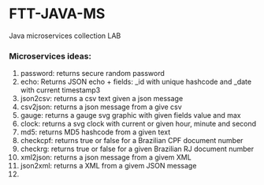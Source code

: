 # FTT-JAVA-MS
Java microservices collection LAB

### Microservices ideas:

1. password: returns secure random password
2. echo: Returns JSON echo + fields: \_id with unique hashcode and \_date with current timestamp3
3. json2csv: returns a csv text given a json message
4. csv2json: returns a json message from a give csv
5. gauge: returns a gauge svg graphic with given fields value and max
6. clock: returns a svg clock with current or given hour, minute and second
7. md5: returns MD5 hashcode from a given text
8. checkcpf: returns true or false for a Brazilian CPF document number
9. checkrg: returns true or false for a given Brazilian RJ document number
10. xml2json: returns a json message from a givem XML
11. json2xml: returns a XML from a givem JSON message
12.  
